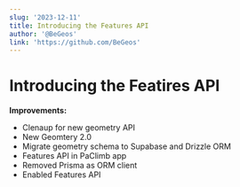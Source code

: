 ```yaml
---
slug: '2023-12-11'
title: Introducing the Features API
author: '@BeGeos'
link: 'https://github.com/BeGeos'
---
```


# Introducing the Featires API

**Improvements:**

- Clenaup for new geometry API
- New Geomtery 2.0
- Migrate geometry schema to Supabase and Drizzle ORM
- Features API in PaClimb app
- Removed Prisma as ORM client
- Enabled Features API

